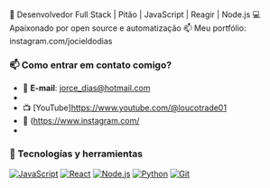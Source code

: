 🚀 Desenvolvedor Full Stack | Pitão | JavaScript | Reagir | Node.js
💻 Apaixonado por open source e automatização
📫 Meu portfólio: instagram.com/jocieldodias
### 📫 Como entrar em contato comigo?
- 📧 **E-mail**: [jorce_dias@hotmail.com](jorcimcrip@gmail.com)
-
- 📺 [YouTube]https://www.youtube.com/@loucotrade01
- 📸 (https://www.instagram.com/ 
- 
### 🔧 Tecnologías y herramientas
[![JavaScript](https://img.shields.io/badge/-JavaScript-F7DF1E?logo=javascript&logoColor=black)](https://developer.mozilla.org/en-US/docs/Web/JavaScript)
[![React](https://img.shields.io/badge/-React-61DAFB?logo=react&logoColor=black)](https://reactjs.org/)
[![Node.js](https://img.shields.io/badge/-Node.js-339933?logo=node.js&logoColor=white)](https://nodejs.org/)
[![Python](https://img.shields.io/badge/-Python-3776AB?logo=python&logoColor=white)](https://www.python.org/)
[![Git](https://img.shields.io/badge/-Git-F05032?logo=git&logoColor=white)](https://git-scm.com/)

